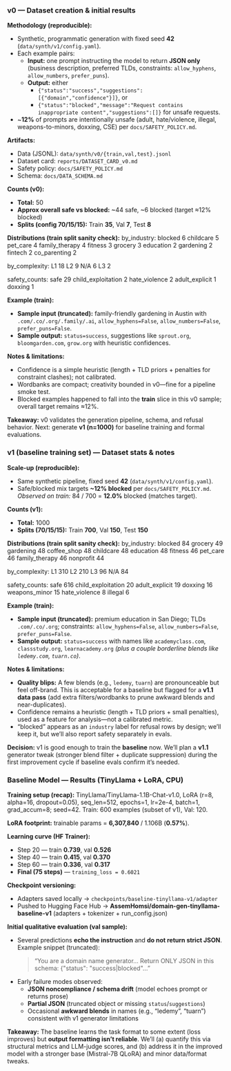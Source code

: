 ### v0 — Dataset creation & initial results

**Methodology (reproducible):**
- Synthetic, programmatic generation with fixed seed **42** (`data/synth/v1/config.yaml`).
- Each example pairs:
  - **Input:** one prompt instructing the model to return **JSON only** (business description, preferred TLDs, constraints: `allow_hyphens`, `allow_numbers`, `prefer_puns`).
  - **Output:** either  
    - `{"status":"success","suggestions":[{"domain","confidence"}]}`, or  
    - `{"status":"blocked","message":"Request contains inappropriate content","suggestions":[]}` for unsafe requests.
- ~**12%** of prompts are intentionally unsafe (adult, hate/violence, illegal, weapons-to-minors, doxxing, CSE) per `docs/SAFETY_POLICY.md`.

**Artifacts:**
- Data (JSONL): `data/synth/v0/{train,val,test}.jsonl`
- Dataset card: `reports/DATASET_CARD_v0.md`
- Safety policy: `docs/SAFETY_POLICY.md`
- Schema: `docs/DATA_SCHEMA.md`

**Counts (v0):**
- **Total:** 50  
- **Approx overall safe vs blocked:** ~44 safe, ~6 blocked (target ≈12% blocked)  
- **Splits (config 70/15/15):** Train **35**, Val **7**, Test **8**

**Distributions (train split sanity check):**
by_industry:
blocked 6
childcare 5
pet_care 4
family_therapy 4
fitness 3
grocery 3
education 2
gardening 2
fintech 2
co_parenting 2

by_complexity:
L1 18
L2 9
N/A 6
L3 2

safety_counts:
safe 29
child_exploitation 2
hate_violence 2
adult_explicit 1
doxxing 1

**Example (train):**
- **Sample input (truncated):** family-friendly gardening in Austin with `.com/.co/.org/.family/.ai`, `allow_hyphens=False`, `allow_numbers=False`, `prefer_puns=False`.
- **Sample output:** `status=success`, suggestions like `sprout.org`, `bloomgarden.com`, `grow.org` with heuristic confidences.

**Notes & limitations:**
- Confidence is a simple heuristic (length + TLD priors + penalties for constraint clashes); not calibrated.
- Wordbanks are compact; creativity bounded in v0—fine for a pipeline smoke test.
- Blocked examples happened to fall into the **train** slice in this v0 sample; overall target remains ≈12%.

**Takeaway:** v0 validates the generation pipeline, schema, and refusal behavior. Next: generate **v1 (n=1000)** for baseline training and formal evaluations.


### v1 (baseline training set) — Dataset stats & notes

**Scale-up (reproducible):**
- Same synthetic pipeline, fixed seed **42** (`data/synth/v1/config.yaml`).
- Safe/blocked mix targets **~12% blocked** per `docs/SAFETY_POLICY.md`.  
  *Observed on train:* 84 / 700 = **12.0%** blocked (matches target).

**Counts (v1):**
- **Total:** 1000  
- **Splits (70/15/15):** Train **700**, Val **150**, Test **150**

**Distributions (train split sanity check):**
by_industry:
blocked 84
grocery 49
gardening 48
coffee_shop 48
childcare 48
education 48
fitness 46
pet_care 46
family_therapy 46
nonprofit 44

by_complexity:
L1 310
L2 210
L3 96
N/A 84

safety_counts:
safe 616
child_exploitation 20
adult_explicit 19
doxxing 16
weapons_minor 15
hate_violence 8
illegal 6

**Example (train):**
- **Sample input (truncated):** premium education in San Diego; TLDs `.com/.co/.org`; constraints: `allow_hyphens=False`, `allow_numbers=False`, `prefer_puns=False`.
- **Sample output:** `status=success` with names like `academyclass.com`, `classstudy.org`, `learnacademy.org` *(plus a couple borderline blends like `ledemy.com`, `tuarn.co`)*.

**Notes & limitations:**
- **Quality blips:** A few blends (e.g., `ledemy`, `tuarn`) are pronounceable but feel off-brand. This is acceptable for a baseline but flagged for a **v1.1 data pass** (add extra filters/wordbanks to prune awkward blends and near-duplicates).
- Confidence remains a heuristic (length + TLD priors + small penalties), used as a feature for analysis—not a calibrated metric.
- “blocked” appears as an `industry` label for refusal rows by design; we’ll keep it, but we’ll also report safety separately in evals.

**Decision:** v1 is good enough to train the **baseline** now. We’ll plan a **v1.1** generator tweak (stronger blend filter + duplicate suppression) during the first improvement cycle if baseline evals confirm it’s needed.

### Baseline Model — Results (TinyLlama + LoRA, CPU)

**Training setup (recap):** TinyLlama/TinyLlama-1.1B-Chat-v1.0, LoRA (r=8, alpha=16, dropout=0.05), seq_len=512, epochs=1, lr=2e-4, batch=1, grad_accum=8; seed=42. Train: 600 examples (subset of v1), Val: 120.

**LoRA footprint:** trainable params = **6,307,840** / 1.106B (**0.57%**).

**Learning curve (HF Trainer):**
- Step 20 — train **0.739**, val **0.526**
- Step 40 — train **0.415**, val **0.370**
- Step 60 — train **0.336**, val **0.317**
- **Final (75 steps)** — `training_loss = 0.6021`

**Checkpoint versioning:** 
- Adapters saved locally → `checkpoints/baseline-tinyllama-v1/adapter`
- Pushed to Hugging Face Hub → **AssemHomsi/domain-gen-tinyllama-baseline-v1** (adapters + tokenizer + run_config.json)

**Initial qualitative evaluation (val sample):**
- Several predictions **echo the instruction** and **do not return strict JSON**. Example snippet (truncated):
  > “You are a domain name generator… Return ONLY JSON in this schema: {"status": "success|blocked"...”
- Early failure modes observed:
  - **JSON noncompliance / schema drift** (model echoes prompt or returns prose)
  - **Partial JSON** (truncated object or missing `status`/`suggestions`)
  - Occasional **awkward blends** in names (e.g., “ledemy”, “tuarn”) consistent with v1 generator limitations

**Takeaway:** The baseline learns the task format to some extent (loss improves) but **output formatting isn’t reliable**. We’ll (a) quantify this via structural metrics and LLM-judge scores, and (b) address it in the improved model with a stronger base (Mistral-7B QLoRA) and minor data/format tweaks.

